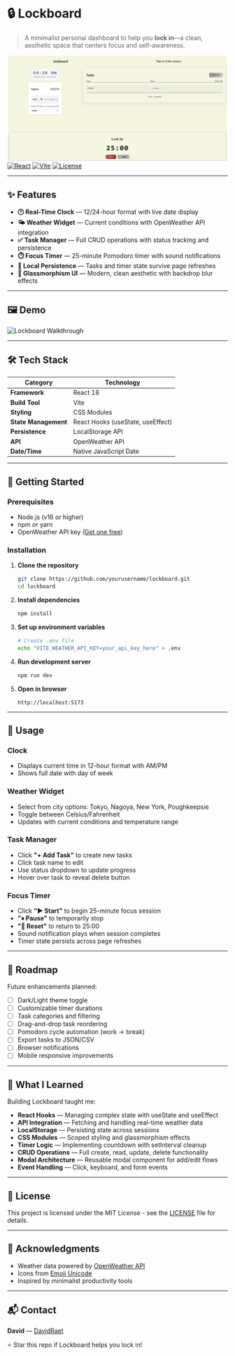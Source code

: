 # 🔒 Lockboard

> A minimalist personal dashboard to help you **lock in**—a clean, aesthetic space that centers focus and self-awareness.

![Lockboard Preview](/public/lockboard.png)
[![React](https://img.shields.io/badge/React-18.x-61dafb?logo=react)](https://reactjs.org/)
[![Vite](https://img.shields.io/badge/Vite-5.x-646cff?logo=vite)](https://vitejs.dev/)
[![License](https://img.shields.io/badge/license-MIT-blue.svg)](LICENSE)

---

## ✨ Features

- **🕐 Real-Time Clock** — 12/24-hour format with live date display
- **🌤️ Weather Widget** — Current conditions with OpenWeather API integration
- **✅ Task Manager** — Full CRUD operations with status tracking and persistence
- **⏱️ Focus Timer** — 25-minute Pomodoro timer with sound notifications
- **💾 Local Persistence** — Tasks and timer state survive page refreshes
- **🎨 Glassmorphism UI** — Modern, clean aesthetic with backdrop blur effects

---

## 🖼️ Demo

<img src='https://i.imgur.com/ymEwNbo.gif' title='Video Walkthrough' width='' alt='Lockboard Walkthrough' />

---

## 🛠️ Tech Stack

| Category | Technology |
|----------|-----------|
| **Framework** | React 18 |
| **Build Tool** | Vite |
| **Styling** | CSS Modules |
| **State Management** | React Hooks (useState, useEffect) |
| **Persistence** | LocalStorage API |
| **API** | OpenWeather API |
| **Date/Time** | Native JavaScript Date |

---

## 🚀 Getting Started

### Prerequisites
- Node.js (v16 or higher)
- npm or yarn
- OpenWeather API key ([Get one free](https://openweathermap.org/api))

### Installation

1. **Clone the repository**
   ```bash
   git clone https://github.com/yourusername/lockboard.git
   cd lockboard
   ```

2. **Install dependencies**
   ```bash
   npm install
   ```

3. **Set up environment variables**
   ```bash
   # Create .env file
   echo "VITE_WEATHER_API_KEY=your_api_key_here" > .env
   ```

4. **Run development server**
   ```bash
   npm run dev
   ```

5. **Open in browser**
   ```
   http://localhost:5173
   ```

---

## 📖 Usage

### Clock
- Displays current time in 12-hour format with AM/PM
- Shows full date with day of week

### Weather Widget
- Select from city options: Tokyo, Nagoya, New York, Poughkeepsie
- Toggle between Celsius/Fahrenheit
- Updates with current conditions and temperature range

### Task Manager
- Click **"+ Add Task"** to create new tasks
- Click task name to edit
- Use status dropdown to update progress
- Hover over task to reveal delete button

### Focus Timer
- Click **"▶ Start"** to begin 25-minute focus session
- **"⏸ Pause"** to temporarily stop
- **"🔄 Reset"** to return to 25:00
- Sound notification plays when session completes
- Timer state persists across page refreshes

---

## 🎯 Roadmap

Future enhancements planned:

- [ ] Dark/Light theme toggle
- [ ] Customizable timer durations
- [ ] Task categories and filtering
- [ ] Drag-and-drop task reordering
- [ ] Pomodoro cycle automation (work → break)
- [ ] Export tasks to JSON/CSV
- [ ] Browser notifications
- [ ] Mobile responsive improvements

---

## 🧠 What I Learned

Building Lockboard taught me:

- **React Hooks** — Managing complex state with useState and useEffect
- **API Integration** — Fetching and handling real-time weather data
- **LocalStorage** — Persisting state across sessions
- **CSS Modules** — Scoped styling and glassmorphism effects
- **Timer Logic** — Implementing countdown with setInterval cleanup
- **CRUD Operations** — Full create, read, update, delete functionality
- **Modal Architecture** — Reusable modal component for add/edit flows
- **Event Handling** — Click, keyboard, and form events

---

## 📝 License

This project is licensed under the MIT License - see the [LICENSE](LICENSE) file for details.

---

## 🙏 Acknowledgments

- Weather data powered by [OpenWeather API](https://openweathermap.org/)
- Icons from [Emoji Unicode](https://unicode.org/emoji/)
- Inspired by minimalist productivity tools

---

## 📬 Contact

**David** — [DavidRaet](https://github.com/DavidRaet)

⭐ Star this repo if Lockboard helps you lock in!
